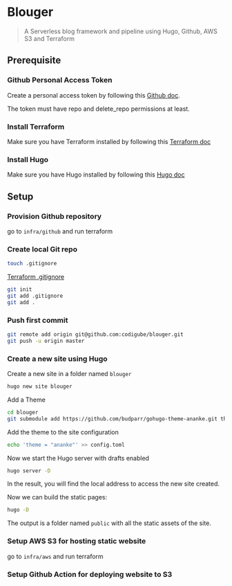 # Blouger

> A Serverless blog framework and pipeline using Hugo, Github, AWS S3 and Terraform

## Prerequisite

### Github Personal Access Token

Create a personal access token by following this [Github doc](https://docs.github.com/en/github/authenticating-to-github/creating-a-personal-access-token).

The token must have repo and delete_repo permissions at least.

### Install Terraform

Make sure you have Terraform installed by following this [Terraform doc](https://learn.hashicorp.com/terraform/getting-started/install.html)

### Install Hugo

Make sure you have Hugo installed by following this [Hugo doc](https://gohugo.io/getting-started/installing)

## Setup

### Provision Github repository

go to `infra/github` and run terraform

### Create local Git repo

```bash
touch .gitignore
```

[Terraform .gitignore](https://github.com/github/gitignore/blob/master/Terraform.gitignore)

```bash
git init
git add .gitignore
git add .
```

### Push first commit

```bash
git remote add origin git@github.com:codigube/blouger.git
git push -u origin master
```

### Create a new site using Hugo

Create a new site in a folder named `blouger`

```bash
hugo new site blouger
```

Add a Theme

```bash
cd blouger
git submodule add https://github.com/budparr/gohugo-theme-ananke.git themes/ananke
```

Add the theme to the site configuration

```bash
echo 'theme = "ananke"' >> config.toml
```

Now we start the Hugo server with drafts enabled

```bash
hugo server -D
```

In the result, you will find the local address to access the new site created.

Now we can build the static pages:

```bash
hugo -D
```

The output is a folder named `public` with all the static assets of the site.

### Setup AWS S3 for hosting static website

go to `infra/aws` and run terraform

### Setup Github Action for deploying website to S3

